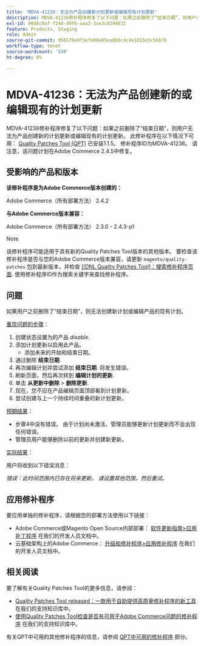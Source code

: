 ```yaml
---
title: 'MDVA-41236：无法为产品创建新计划更新或编辑现有计划更新'
description: MDVA-41236修补程序修复了以下问题：如果之前删除了“结束日期”，则用户无法为产品创建新的计划更新或编辑现有的计划更新。 安装[Quality Patches Tool (QPT)](https://devdocs.magento.com/guides/v2.4/comp-mgr/patching.html#mqp) 1.1.5后，即可使用此修补程序。 修补程序ID为MDVA-41236。 请注意，该问题计划在Adobe Commerce 2.4.5中修复。
exl-id: 00d6c0af-f248-49f6-aaa2-3ae3c0294832
feature: Products, Staging
role: Admin
source-git-commit: 958179e0f3efe08e65ea8b0c4c4e1015e3c5bb76
workflow-type: tm+mt
source-wordcount: '539'
ht-degree: 0%

---
```


# MDVA-41236：无法为产品创建新的或编辑现有的计划更新

MDVA-41236修补程序修复了以下问题：如果之前删除了“结束日期”，则用户无法为产品创建新的计划更新或编辑现有的计划更新。 此修补程序在以下情况下可用： [Quality Patches Tool (QPT)](https://devdocs.magento.com/guides/v2.4/comp-mgr/patching.html#mqp) 已安装1.1.5。 修补程序ID为MDVA-41236。 请注意，该问题计划在Adobe Commerce 2.4.5中修复。

## 受影响的产品和版本

**该修补程序是为Adobe Commerce版本创建的：**

Adobe Commerce（所有部署方法） 2.4.2

**与Adobe Commerce版本兼容：**

Adobe Commerce（所有部署方法） 2.3.0 - 2.4.3-p1

>[!NOTE]
>
>该修补程序可能适用于具有新的Quality Patches Tool版本的其他版本。 要检查该修补程序是否与您的Adobe Commerce版本兼容，请更新 `magento/quality-patches` 包到最新版本，并检查 [[!DNL Quality Patches Tool]：搜索修补程序页面](https://devdocs.magento.com/quality-patches/tool.html#patch-grid). 使用修补程序ID作为搜索关键字来查找修补程序。

## 问题

如果用户之前删除了“结束日期”，则无法创建新计划或编辑产品的现有计划。

<u>重现问题的步骤</u>：

1. 创建状态设置为的产品 *disable*.
1. 添加计划更新以启用此产品。
   * 添加未来的开始和结束日期。
1. 通过删除 **结束日期**.
1. 再次编辑计划并尝试添加 **结束日期**. 将发生错误。
1. 刷新页面，然后再次转到 **编辑计划的更新**.
1. 单击 **从更新中删除** > **删除更新**.
1. 现在，您不应在产品编辑页面顶部看到计划更新。
1. 尝试创建与上一个持续时间重叠的新计划更新。

<u>预期结果</u>：

* 步骤4中没有错误。 由于计划尚未激活，管理员能够更新计划更新而不会出现任何错误。
* 管理员用户能够删除以前的更新并创建新更新。

<u>实际结果</u>：

用户将收到以下错误消息：

*错误：此时间范围内已存在将来更新。 请设置其他范围，然后重试。*


## 应用修补程序

要应用单独的修补程序，请根据您的部署方法使用以下链接：

* Adobe Commerce或Magento Open Source内部部署： [软件更新指南>应用补丁程序](https://devdocs.magento.com/guides/v2.4/comp-mgr/patching/mqp.html) 在我们的开发人员文档中。
* 云基础架构上的Adobe Commerce： [升级和修补程序>应用修补程序](https://devdocs.magento.com/cloud/project/project-patch.html) 在我们的开发人员文档中。

## 相关阅读

要了解有关Quality Patches Tool的更多信息，请参阅：

* [Quality Patches Tool released：一款用于自助提供高质量修补程序的新工具](/help/announcements/adobe-commerce-announcements/magento-quality-patches-released-new-tool-to-self-serve-quality-patches.md) 在我们的支持知识库中。
* [使用Quality Patches Tool检查是否有可用于Adobe Commerce问题的修补程序](/help/support-tools/patches-available-in-qpt-tool/check-patch-for-magento-issue-with-magento-quality-patches.md) 在我们的支持知识库中。

有关QPT中可用的其他修补程序的信息，请参阅 [QPT中可用的修补程序](https://support.magento.com/hc/en-us/sections/360010506631-Patches-available-in-QPT-tool-) 部分。
